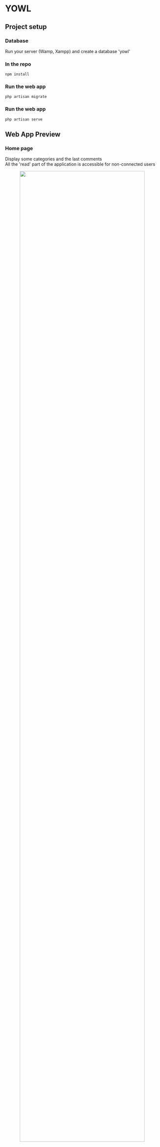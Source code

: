 # YOWL

## Project setup

### Database 

Run your server (Wamp, Xampp) and create a database 'yowl'

### In the repo 
```
npm install
```

### Run the web app 
```
php artisan migrate
```

### Run the web app 
```
php artisan serve
```

## Web App Preview

### Home page

Display some categories and the last comments
<br>
All the 'read' part of the application is accessible for non-connected users

<p align="center">
  <img src=".github/yowl_homepage.jpg" width="90%;" />
</p>

### Sign up

Form for inscription 

<p align="center">
  <img src=".github/yowl_signup.jpg" width="90%;" />
</p>

### Sign in

Form for inscription with a search in the data base for the user if he exists

<p align="center">
  <img src=".github/yowl_signin.jpg" width="90%;" />
</p>
<p align="center">
  <img src=".github/yowl_signin_wrong.jpg" width="90%;" />
</p>

The user is logged so he can log out now in the navbar

### Profile page

Different if the user connected is an admin or not

<p align="center">
  <img src=".github/yowl_user_page.jpg" width="90%;" />
</p>
<p align="center">
  <img src=".github/yowl_admin_page.jpg" width="90%;" />
</p>

### Update the profile

Form for update user profile 

<p align="center">
  <img src=".github/yowl_update_profile.jpg" width="90%;" />
</p>

### Admin CRUD

Page only accessible for admin users where they can see, create, update, delete anything

<p align="center">
  <img src=".github/yowl_admin_control_page.jpg" width="90%;" />
</p>

### Update form

Form for update a content 

<p align="center">
  <img src=".github/yowl_update_form.jpg" width="90%;" />
</p>

### Navigation to see the posts

Page where all categories are display 

<p align="center">
  <img src=".github/yowl_categories.jpg" width="90%;" />
</p>

When the user clicks on a category, he is diricted on the subcategories

<p align="center">
  <img src=".github/yowl_subcategories.jpg" width="90%;" />
</p>

And finally posts that are in this subcategory 

<p align="center">
  <img src=".github/yowl_posts.jpg" width="90%;" />
</p>

Page for each post with related comments and if the user is logged, the possibility to comment

<p align="center">
  <img src=".github/yowl_postshow.jpg" width="90%;" />
</p>

### Posting a subject

Firstly the user need to choose the category of his futur post 

<p align="center">
  <img src=".github/yowl_create_post1.jpg" width="90%;" />
</p>

Firstly the user need to choose the category of his futur post 

<p align="center">
  <img src=".github/yowl_create_post1.jpg" width="90%;" />
</p>

And then the form 

<p align="center">
  <img src=".github/yowl_create_post2.jpg" width="90%;" />
</p>
